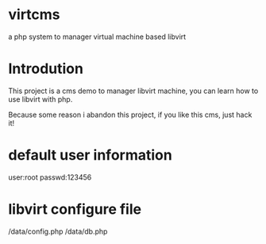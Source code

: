 # virtcms
a php system to manager virtual machine based libvirt

# Introdution
This project is a cms demo to manager libvirt machine, you can learn how to use libvirt with php.

Because some reason i abandon this project, if you like this cms, just hack it!

# default user information 
user:root passwd:123456

# libvirt configure file

/data/config.php
/data/db.php 
